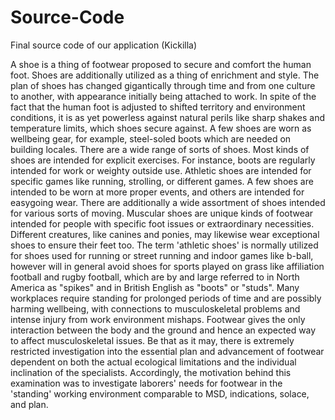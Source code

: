 # Source-Code
Final source code of our application (Kickilla)

A shoe is a thing of footwear proposed to secure and comfort the human foot. Shoes are additionally utilized as a thing of enrichment and style. The plan of shoes has changed gigantically through time and from one culture to another, with appearance initially being attached to work. In spite of the fact that the human foot is adjusted to shifted territory and environment conditions, it is as yet powerless against natural perils like sharp shakes and temperature limits, which shoes secure against. A few shoes are worn as wellbeing gear, for example, steel-soled boots which are needed on building locales. There are a wide range of sorts of shoes. Most kinds of shoes are intended for explicit exercises. For instance, boots are regularly intended for work or weighty outside use. Athletic shoes are intended for specific games like running, strolling, or different games. A few shoes are intended to be worn at more proper events, and others are intended for easygoing wear. There are additionally a wide assortment of shoes intended for various sorts of moving. Muscular shoes are unique kinds of footwear intended for people with specific foot issues or extraordinary necessities. Different creatures, like canines and ponies, may likewise wear exceptional shoes to ensure their feet too. The term 'athletic shoes' is normally utilized for shoes used for running or street running and indoor games like b-ball, however will in general avoid shoes for sports played on grass like affiliation football and rugby football, which are by and large referred to in North America as "spikes" and in British English as "boots" or "studs". Many workplaces require standing for prolonged periods of time and are possibly harming wellbeing, with connections to musculoskeletal problems and intense injury from work environment mishaps. Footwear gives the only interaction between the body and the ground and hence an expected way to affect musculoskeletal issues. Be that as it may, there is extremely restricted investigation into the essential plan and advancement of footwear dependent on both the actual ecological limitations and the individual inclination of the specialists. Accordingly, the motivation behind this examination was to investigate laborers' needs for footwear in the 'standing' working environment comparable to MSD, indications, solace, and plan.
